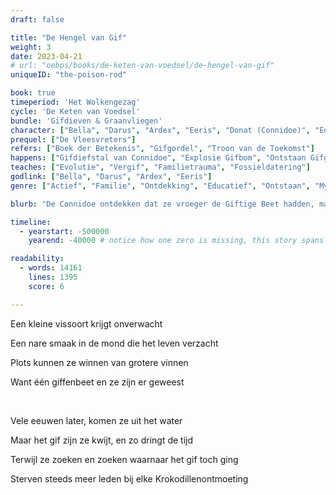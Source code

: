 ```yaml
---
draft: false

title: "De Hengel van Gif"
weight: 3
date: 2023-04-21
# url: "oebps/books/de-keten-van-voedsel/de-hengel-van-gif"
uniqueID: "the-poison-rod"

book: true
timeperiod: 'Het Wolkengezag'
cycle: 'De Keten van Voedsel'
bundle: 'Gifdieven & Graanvliegen'
character: ["Bella", "Darus", "Ardex", "Eeris", "Donat (Connidoe)", "Eonada (Connidoe)", "Fonatos (Connidoe)", "Gonadisa (Connidoe)", "Honatanan (Connidoe)", "Ionadanaris (Connidoe)", "Jasmine Juist (Mens)", "Thomas Juist (Mens)"]
prequel: ["De Vleesvreters"]
refers: ["Boek der Betekenis", "Gifgordel", "Troon van de Toekomst"]
happens: ["Gifdiefstal van Connidoe", "Explosie Gifbom", "Ontstaan Gifgordel", "Eerste Gifslang"]
teaches: ["Evolutie", "Vergif", "Familietrauma", "Fossieldatering"]
godlink: ["Bella", "Darus", "Ardex", "Eeris"]
genre: ["Actief", "Familie", "Ontdekking", "Educatief", "Ontstaan", "Mythe", "Gevecht", "Biologie"]

blurb: "De Connidoe ontdekken dat ze vroeger de Giftige Beet hadden, maar nu niet meer. Ze moeten uitvinden waarom het verdween en hoe het weer terugkomt. Het liefst vóórdat de legende over krokodillen uitkomt."

timeline:
  - yearstart: -500000
    yearend: -40000 # notice how one zero is missing, this story spans a long period

readability:
  - words: 14161
    lines: 1395
    score: 6

---
```


Een kleine vissoort krijgt onverwacht

Een nare smaak in de mond die het leven verzacht

Plots kunnen ze winnen van grotere vinnen

Want één giffenbeet en ze zijn er geweest

&nbsp;

Vele eeuwen later, komen ze uit het water

Maar het gif zijn ze kwijt, en zo dringt de tijd

Terwijl ze zoeken en zoeken waarnaar het gif toch ging

Sterven steeds meer leden bij elke Krokodillenontmoeting 

